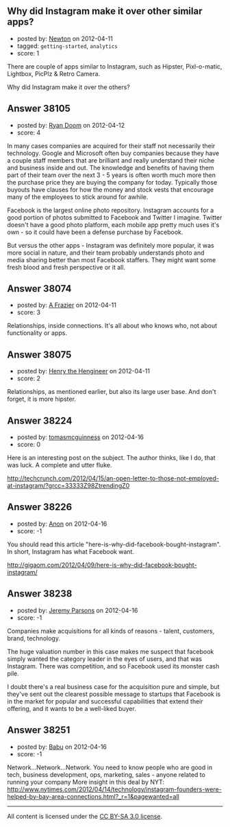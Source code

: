 ## Why did Instagram make it over other similar apps?

- posted by: [Newton](https://stackexchange.com/users/-1/17430-newton) on 2012-04-11
- tagged: `getting-started`, `analytics`
- score: 1

There are couple of apps similar to Instagram, such as Hipster, Pixl-o-matic, Lightbox, PicPlz & Retro Camera. 

Why did Instagram make it over the others?


## Answer 38105

- posted by: [Ryan Doom](https://stackexchange.com/users/-1/5655-ryan-doom) on 2012-04-12
- score: 4

In many cases companies are acquired for their staff not necessarily their technology.  Google and Microsoft often buy companies because they have a couple staff members that are brilliant and really understand their niche and business inside and out. The knowledge and benefits of having them part of their team over the next 3 - 5 years is often worth much more then the purchase price they are buying the company for today.  Typically those buyouts have clauses for how the money and stock vests that encourage many of the employees to stick around for awhile.

Facebook is the largest online photo repository. Instagram accounts for a good portion of photos submitted to Facebook and Twitter I imagine.  Twitter doesn't have a good photo platform, each mobile app pretty much uses it's own - so it could have been a defense purchase by Facebook.

But versus the other apps - Instagram was definitely more popular, it was more social in nature, and their team probably understands photo and media sharing better than most Facebook staffers. They might want some fresh blood and fresh perspective or it all.




## Answer 38074

- posted by: [A Frazier](https://stackexchange.com/users/-1/17434-a-frazier) on 2012-04-11
- score: 3

Relationships, inside connections. It's all about who knows who, not about functionality or apps.


## Answer 38075

- posted by: [Henry the Hengineer](https://stackexchange.com/users/-1/1692-henry-the-hengineer) on 2012-04-11
- score: 2

Relationships, as mentioned earlier, but also its large user base. And don't forget, it is more hipster.


## Answer 38224

- posted by: [tomasmcguinness](https://stackexchange.com/users/-1/17431-tomasmcguinness) on 2012-04-16
- score: 0

Here is an interesting post on the subject. The author thinks, like I do, that was luck. A complete and utter fluke.

http://techcrunch.com/2012/04/15/an-open-letter-to-those-not-employed-at-instagram/?grcc=33333Z98ZtrendingZ0


## Answer 38226

- posted by: [Anon](https://stackexchange.com/users/-1/17516-anon) on 2012-04-16
- score: -1

You should read this article "here-is-why-did-facebook-bought-instagram". In short, Instagram has what Facebook want.

http://gigaom.com/2012/04/09/here-is-why-did-facebook-bought-instagram/


## Answer 38238

- posted by: [Jeremy Parsons](https://stackexchange.com/users/-1/4291-jeremy-parsons) on 2012-04-16
- score: -1

Companies make acquisitions for all kinds of reasons - talent, customers, brand, technology.

The huge valuation number in this case makes me suspect that facebook simply wanted the category leader in the eyes of users, and that was Instagram. There was competition, and so Facebook used its monster cash pile. 

I doubt there's a real business case for the acquisition pure and simple, but they've sent out the clearest possible message to startups that Facebook is in the market for popular and successful capabilities that extend their offering, and it wants to be a well-liked buyer.


## Answer 38251

- posted by: [Babu](https://stackexchange.com/users/-1/7177-babu) on 2012-04-16
- score: -1

Network...Network...Network. You need to know people who are good in tech, business development, ops, marketing, sales - anyone related to running your company 
More insight in this deal by NYT: <http://www.nytimes.com/2012/04/14/technology/instagram-founders-were-helped-by-bay-area-connections.html?_r=1&pagewanted=all>



---

All content is licensed under the [CC BY-SA 3.0 license](https://creativecommons.org/licenses/by-sa/3.0/).
